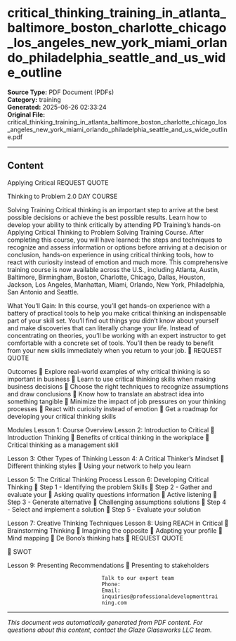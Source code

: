 ﻿# critical_thinking_training_in_atlanta_baltimore_boston_charlotte_chicago_los_angeles_new_york_miami_orlando_philadelphia_seattle_and_us_wide_outline

**Source Type:** PDF Document (PDFs)  
**Category:** training  
**Generated:** 2025-06-26 02:33:24  
**Original File:** critical_thinking_training_in_atlanta_baltimore_boston_charlotte_chicago_los_angeles_new_york_miami_orlando_philadelphia_seattle_and_us_wide_outline.pdf

---

## Content

Applying
Critical                                                                   REQUEST QUOTE

Thinking to
Problem
                                                                          2.0 DAY COURSE



Solving
Training
Critical thinking is an important step to arrive at the best possible decisions or
achieve the best possible results. Learn how to develop your ability to think
critically by attending PD Training’s hands-on Applying Critical Thinking to
Problem Solving Training Course.
After completing this course, you will have learned: the steps and techniques
to recognize and assess information or options before arriving at a decision or
conclusion, hands-on experience in using critical thinking tools, how to react
with curiosity instead of emotion and much more.
This comprehensive training course is now available across the U.S., including
Atlanta, Austin, Baltimore, Birmingham, Boston, Charlotte, Chicago, Dallas,
Houston, Jackson, Los Angeles, Manhattan, Miami, Orlando, New York,
Philadelphia, San Antonio and Seattle.




What You’ll Gain:
In this course, you’ll get hands-on experience with a battery of practical tools to help you
make critical thinking an indispensable part of your skill set. You’ll find out things you didn’t
know about yourself and make discoveries that can literally change your life. Instead of
concentrating on theories, you’ll be working with an expert instructor to get comfortable with
a concrete set of tools. You’ll then be ready to benefit from your new skills immediately when
you return to your job.
                                                                           REQUEST QUOTE




Outcomes
    Explore real-world examples of why critical thinking is so important in
     business
    Learn to use critical thinking skills when making business decisions
    Choose the right techniques to recognize assumptions and draw conclusions
    Know how to translate an abstract idea into something tangible
    Minimize the impact of job pressures on your thinking processes
    React with curiosity instead of emotion
    Get a roadmap for developing your critical thinking skills




Modules
Lesson 1: Course Overview                 Lesson 2: Introduction to Critical
   Introduction                          Thinking
                                              Benefits of critical thinking in the
                                                 workplace
                                              Critical thinking as a management
                                                 skill


Lesson 3: Other Types of Thinking         Lesson 4: A Critical Thinker’s Mindset
   Different thinking styles                 Using your network to help you learn


Lesson 5: The Critical Thinking Process   Lesson 6: Developing Critical Thinking
   Step 1 - Identifying the problem      Skills
   Step 2 - Gather and evaluate your         Asking quality questions
     information                              Active listening
   Step 3 - Generate alternative             Challenging assumptions
     solutions
   Step 4 - Select and implement a
     solution
   Step 5 - Evaluate your solution


Lesson 7: Creative Thinking Techniques    Lesson 8: Using REACH in Critical
   Brainstorming                         Thinking
   Imagining the opposite                    Adapting your profile
   Mind mapping
   De Bono’s thinking hats
                                                                 REQUEST QUOTE




      SWOT


Lesson 9: Presenting
Recommendations
    Presenting to stakeholders




                                  Talk to our expert team
                                  Phone:
                                  Email:
                                  inquiries@professionaldevelopmenttrai
                                  ning.com

---

*This document was automatically generated from PDF content. For questions about this content, contact the Glaze Glassworks LLC team.*
